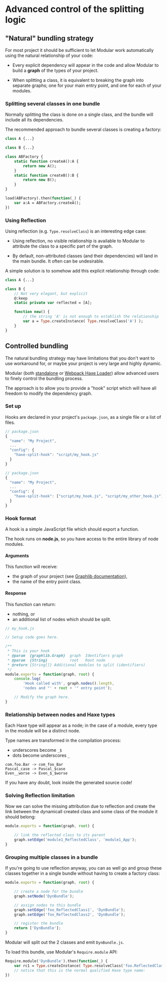# Advanced control of the splitting logic

## "Natural" bundling strategy

For most project it should be sufficient to let Modular work automatically
using the natural relationship of your code:

- Every explicit dependency will appear in the code and allow Modular to
  build a **graph** of the types of your project.

- When splitting a class, it is equivalent to breaking the graph into separate
  graphs; one for your main entry point, and one for each of your modules.


### Splitting several classes in one bundle

Normally splitting the class is done on a single class, and the bundle
will include all its dependencies.

The recommended approach to bundle several classes is creating a factory:

```haxe
class A {...}

class B {...}

class ABFactory {
	static function createA():A {
		return new A();
	}
	static function createB():B {
		return new B();
	}
}

load(ABFactory).then(function(_) {
	var a:A = ABFactory.createA();
})
```


### Using Reflection

Using reflection (e.g. `Type.resolveClass`) is an interesting edge case:

- Using reflection, no visible relationship is available to Modular to
  attribute the class to a specific part of the graph.

- By default, non-attributed classes (and their dependencies) will land in the
  main bundle. It often can be undesirable.

A simple solution is to somehow add this explicit relationship through code:

```haxe
class A {...}

class B {
	// Not very elegant, but explicit
	@:keep
	static private var reflected = [A];

	function new() {
		// the string 'A' is not enough to establish the relationship
		var a = Type.createInstance( Type.resolveClass('A') );
	}
}

```

## Controlled bundling

The natural bundling strategy may have limitations that you don't want to
use workaround for, or maybe your project is very large and highly dynamic.

Modular (both [standalone](start.md) or [Webpack Haxe Loader](https://github.com/jasononeil/webpack-haxe-loader))
allow advanced users to finely control the bundling process.

The approach is to allow you to provide a "hook" script which will have
all freedom to modify the dependency graph.

### Set up

Hooks are declared in your project's `package.json`, as a single file
or a list of files.

```javascript
// package.json
{
  "name": "My Project",
  ...
  "config": {
    "haxe-split-hook": "script/my_hook.js"
  }
}
```
```javascript
// package.json
{
  "name": "My Project",
  ...
  "config": {
    "haxe-split-hook": ["script/my_hook.js", "script/my_other_hook.js"]
  }
}
```

### Hook format

A hook is a simple JavaScript file which should export a function.

The hook runs on **node.js**, so you have access to the entire library
of node modules.

#### Arguments

This function will receive:

- the graph of your project
  (see [Graphlib documentation](https://github.com/dagrejs/graphlib/wiki)),
- the name of the entry point class.

#### Response

This function can return:

- nothing, or
- an additional list of nodes which should be split.


```javascript
// my_hook.js

// Setup code goes here.

/**
 * This is your hook
 * @param  {graphlib.Graph}  graph  Identifiers graph
 * @param  {String}          root   Root node
 * @return {String[]} Additional modules to split (identifiers)
 */
module.exports = function(graph, root) {
	console.log(
		'Hook called with', graph.nodes().length,
		'nodes and "' + root + '" entry point');

	// Modify the graph here.
}
```

### Relationship between nodes and Haxe types

Each Haxe type will appear as a node; in the case of a module,
every type in the module will be a distinct node.

Type names are transformed in the compilation process:

- underscores become `_$`
- dots become underscores `_`

```
com.foo.Bar -> com_foo_Bar
Pascal_case -> Pascal_$case
Even__worse -> Even_$_$worse

```

If you have any doubt, look inside the generated source code!

### Solving Reflection limitation

Now we can solve the missing attribution due to reflection and
create the link between the dynamicall created class and
some class of the module it should belong:

```javascript
module.exports = function(graph, root) {

	// link the reflected class to its parent
	graph.setEdge('module1_ReflectedClass', 'module1_App');
}
```

### Grouping multiple classes in a bundle

If you're going to use reflection anyway, you can as well go
and group these classes together in a single bundle without
having to create a factory class:

```javascript
module.exports = function(graph, root) {

	// create a node for the bundle
	graph.setNode('DynBundle');

	// assign nodes to this bundle
	graph.setEdge('foo_ReflectedClass1', 'DynBundle');
	graph.setEdge('foo_ReflectedClass2', 'DynBundle');

	// register the bundle
	return ['DynBundle'];
}
```

Modular will split out the 2 classes and emit `DynBundle.js`.

To load this bundle, use Modular's `Require.module` API:

```haxe
Require.module('DynBundle').then(function(_) {
	var rc1 = Type.createInstance( Type.resolveClass('foo.ReflectedClass1') );
	// notice that this is the normal qualified Haxe type name:
})
```
